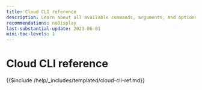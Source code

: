 ```yaml
---
title: Cloud CLI reference
description: Learn about all available commands, arguments, and options for Adobe Commerce magento-cloud command-line tool.
recommendations: noDisplay
last-substantial-update: 2023-06-01
mini-toc-levels: 1
---
```

# Cloud CLI reference

{{$include /help/_includes/templated/cloud-cli-ref.md}}
